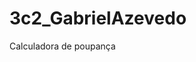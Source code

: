 # 3c2_GabrielAzevedo
Calculadora de poupança
<h3 href ="https://gabrielazevedo98.github.io/3c2_GabrielAzevedo/" ></h3>
